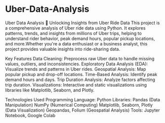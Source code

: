 # Uber-Data-Analysis
Uber Data Analysis 🚕 Unlocking Insights from Uber Ride Data  This project is a comprehensive analysis of Uber ride data using Python. It explores patterns, trends, and insights from millions of Uber trips, helping to understand rider behavior, peak demand hours, popular pickup locations, and more.Whether you're a data enthusiast or a business analyst, this project provides valuable insights into ride-sharing data.

Key Features
Data Cleaning: Preprocess raw Uber data to handle missing values, outliers, and inconsistencies.
Exploratory Data Analysis (EDA): Visualize trends and patterns in Uber rides.
Geospatial Analysis: Map popular pickup and drop-off locations.
Time-Based Analysis: Identify peak demand hours and days.
Trip Duration Analysis: Analyze factors affecting trip duration.
Visualizations: Interactive and static visualizations using libraries like Matplotlib, Seaborn, and Plotly.

Technologies Used
Programming Language: Python
Libraries:
Pandas (Data Manipulation)
NumPy (Numerical Computing)
Matplotlib, Seaborn, Plotly (Data Visualization)
Geopandas, Folium (Geospatial Analysis)
Tools: Jupyter Notebook, Google Colab
